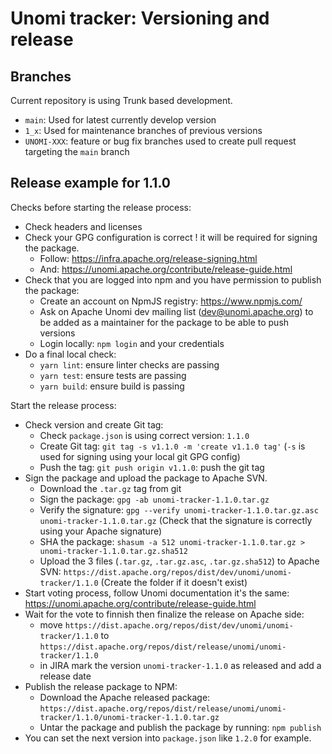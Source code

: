 <!--
  ~ Licensed to the Apache Software Foundation (ASF) under one or more
  ~ contributor license agreements.  See the NOTICE file distributed with
  ~ this work for additional information regarding copyright ownership.
  ~ The ASF licenses this file to You under the Apache License, Version 2.0
  ~ (the "License"); you may not use this file except in compliance with
  ~ the License.  You may obtain a copy of the License at
  ~
  ~      http://www.apache.org/licenses/LICENSE-2.0
  ~
  ~ Unless required by applicable law or agreed to in writing, software
  ~ distributed under the License is distributed on an "AS IS" BASIS,
  ~ WITHOUT WARRANTIES OR CONDITIONS OF ANY KIND, either express or implied.
  ~ See the License for the specific language governing permissions and
  ~ limitations under the License.
  -->

Unomi tracker: Versioning and release
============

Branches
-------
Current repository is using Trunk based development.

- `main`: Used for latest currently develop version
- `1_x`: Used for maintenance branches of previous versions
- `UNOMI-XXX`: feature or bug fix branches used to create pull request targeting the `main` branch

Release example for 1.1.0
-------
Checks before starting the release process:
- Check headers and licenses
- Check your GPG configuration is correct ! it will be required for signing the package.
  - Follow: https://infra.apache.org/release-signing.html
  - And: https://unomi.apache.org/contribute/release-guide.html
- Check that you are logged into npm and you have permission to publish the package:
  - Create an account on NpmJS registry: https://www.npmjs.com/
  - Ask on Apache Unomi dev mailing list (dev@unomi.apache.org) to be added as a maintainer for the package to be able to push versions
  - Login locally: `npm login` and your credentials
- Do a final local check:
  - `yarn lint`: ensure linter checks are passing
  - `yarn test`: ensure tests are passing
  - `yarn build`: ensure build is passing

Start the release process:
- Check version and create Git tag:
  - Check `package.json` is using correct version: `1.1.0`
  - Create Git tag: `git tag -s v1.1.0 -m 'create v1.1.0 tag'` (`-s` is used for signing using your local git GPG config)
  - Push the tag: `git push origin v1.1.0`: push the git tag
- Sign the package and upload the package to Apache SVN. 
  - Download the `.tar.gz` tag from git
  - Sign the package: `gpg -ab unomi-tracker-1.1.0.tar.gz`
  - Verify the signature: `gpg --verify unomi-tracker-1.1.0.tar.gz.asc unomi-tracker-1.1.0.tar.gz` (Check that the signature is correctly using your Apache signature)
  - SHA the package: `shasum -a 512 unomi-tracker-1.1.0.tar.gz > unomi-tracker-1.1.0.tar.gz.sha512`
  - Upload the 3 files (`.tar.gz`, `.tar.gz.asc`, `.tar.gz.sha512`) to Apache SVN: `https://dist.apache.org/repos/dist/dev/unomi/unomi-tracker/1.1.0`
    (Create the folder if it doesn't exist)
- Start voting process, follow Unomi documentation it's the same: https://unomi.apache.org/contribute/release-guide.html
- Wait for the vote to finnish then finalize the release on Apache side:
  - move `https://dist.apache.org/repos/dist/dev/unomi/unomi-tracker/1.1.0` to `https://dist.apache.org/repos/dist/release/unomi/unomi-tracker/1.1.0`
  - in JIRA mark the version `unomi-tracker-1.1.0` as released and add a release date
- Publish the release package to NPM:
  - Download the Apache released package: `https://dist.apache.org/repos/dist/release/unomi/unomi-tracker/1.1.0/unomi-tracker-1.1.0.tar.gz`
  - Untar the package and publish the package by running: `npm publish`
- You can set the next version into `package.json` like `1.2.0` for example.